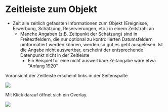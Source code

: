 # Zeitleiste zum Objekt

- Zeit alle zeitlich gefassten Informationen zum Objekt (Ereignisse, Erwerbung, Schätzung, Reservierungen, etc.) in einem Zeitstrahl an
  - Manche Angaben (z.B. Zeitpunkt der Schätzung) sind in Freitextfeldern, die nur optional zu kontrollierten Datumsfeldern umformatiert werden können, werden so gut es geht ausgelesen. Ist die Angabe nicht auswertbar, erscheint der entsprechende Datenpunkt nicht in der Zeitleiste
    - Ein Beispiel für eine nicht auswertbare Zeitangabe wäre etwa "Anfang 1920"

Voransicht der Zeitleiste erscheint links in der Seitenspalte

![](../../assets/musdb/objects-edit/Timeline/Objekt-Zeitleiste-Seitenspalte.avif)

Mit Klick darauf öffnet sich ein Overlay.

![](../../assets/musdb/objects-edit/Timeline/Objekt-Zeitleiste-Overlay.avif)
